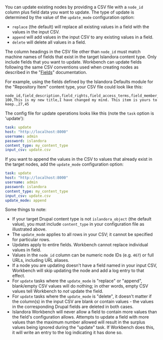 You can update existing nodes by providing a CSV file with a `node_id` column plus field data you want to update. The type of update is determined by the value of the `update_mode` configuration option:

* `replace` (the default) will replace all existing values in a field with the values in the input CSV.
* `append` will add values in the input CSV to any existing values in a field.
* `delete` will delete all values in a field.

The column headings in the CSV file other than `node_id` must match machine names of fields that exist in the target Islandora content type. Only include fields that you want to update. Workbench can update fields following the same CSV conventions used when creating nodes as described in the "[Fields](/islandora_workbench_docs/fields/)" documentation.

For example, using the fields defined by the Islandora Defaults module for the "Repository Item" content type, your CSV file could look like this:

```text
node_id,field_description,field_rights,field_access_terms,field_member_of
100,This is my new title,I have changed my mind. This item is yours to keep.,27,45
```

The config file for update operations looks like this (note the `task` option is 'update'):

```yaml
task: update
host: "http://localhost:8000"
username: admin
password: islandora
content_type: my_content_type
input_csv: update.csv
```
If you want to append the values in the CSV to values that already exist in the target nodes, add the `update_mode` configuration option:

```yaml
task: update
host: "http://localhost:8000"
username: admin
password: islandora
content_type: my_content_type
input_csv: update.csv
update_mode: append
```

Some things to note:

* If your target Drupal content type is not `islandora_object` (the default value), you must include `content_type` in your configuration file as illustrated above.
* The `update_mode` applies to all rows in your CSV; it cannot be specified for particular rows.
* Updates apply to entire fields. Workbench cannot replace individual values in field.
* Values in the `node_id` column can be numeric node IDs (e.g. `467`) or full URLs, including URL aliases.
* If a node you are updating doesn't have a field named in your input CSV, Workbench will skip updating the node and add a log entry to that effect.
* For `update` tasks where the `update_mode` is "replace" or "append", blank/empty CSV values will do nothing; in other words, empty CSV values tell Workbench to *not* update the field.
* For `update` tasks where the `update_mode` is "delete", it doesn't matter if the column(s) in the input CSV are blank or contain values - the values in the corresponding Drupal fields are deleted in both cases.
* Islandora Workbench will never allow a field to contain more values than the field's configuration allows. Attempts to update a field with more values than the maximum number allowed will result in the surplus values being ignored during the "update" task. If Workbench does this, it will write an entry to the log indicating it has done so.
